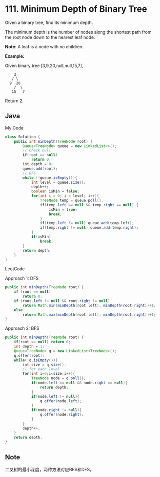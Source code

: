 # 111. Minimum Depth of Binary Tree

Given a binary tree, find its minimum depth.

The minimum depth is the number of nodes along the shortest path from the root node down to the nearest leaf node.

**Note:** A leaf is a node with no children.

**Example:**

Given binary tree [3,9,20,null,null,15,7],

```
    3
   / \
  9  20
    /  \
   15   7
```
Return 2.

## Java

My Code

```java
class Solution {
    public int minDepth(TreeNode root) {
        Queue<TreeNode> queue = new LinkedList<>();
        // Check null
        if(root == null)
            return 0;
        int depth = 0;
        queue.add(root);
        // BFS
        while (!queue.isEmpty()){
            int level = queue.size();
            depth++;
            boolean isMin = false;
            for(int i = 0; i < level; i++){
                TreeNode temp = queue.poll();
                if(temp.left == null && temp.right == null) {
                    isMin = true;
                    break;
                }
                if(temp.left != null) queue.add(temp.left);
                if(temp.right != null) queue.add(temp.right);
            }
            if(isMin)
                break;
        }
        return depth;
    }
}
```

LeetCode 

Approach 1: DFS


```java
public int minDepth(TreeNode root) {
    if (root == null)
        return 0;
    if (root.left != null && root.right != null)
        return Math.min(minDepth(root.left), minDepth(root.right))+1;
    else
        return Math.max(minDepth(root.left), minDepth(root.right))+1;
}
```

Approach 2: BFS

```java
public int minDepth(TreeNode root) {
    if(root == null) return 0;
    int depth = 1;
    Queue<TreeNode> q = new LinkedList<TreeNode>();
    q.offer(root);
    while(!q.isEmpty()){
        int size = q.size();
        // for each level
        for(int i=0;i<size;i++){
            TreeNode node = q.poll();
            if(node.left == null && node.right == null){
                return depth;
            }
            if(node.left != null){
                q.offer(node.left);
            }
            if(node.right != null){
                q.offer(node.right);
            }
        }
        depth++;
    }
    return depth;
}
```

## Note

二叉树的最小深度，两种方法对应BFS和DFS。

